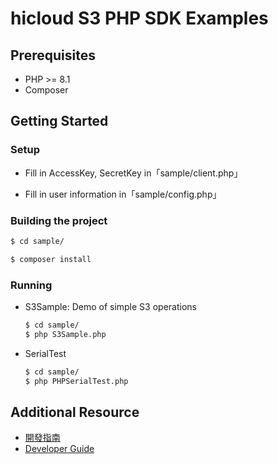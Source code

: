 # hicloud S3 PHP SDK Examples

## Prerequisites
- PHP >= 8.1
- Composer

## Getting Started

### Setup

* Fill in AccessKey, SecretKey in「sample/client.php」

* Fill in user information in「sample/config.php」


### Building the project

```sh
$ cd sample/

$ composer install
```

### Running
- S3Sample: Demo of simple S3 operations

    ```sh
    $ cd sample/
    $ php S3Sample.php
    ```

- SerialTest

    ```sh
    $ cd sample/
    $ php PHPSerialTest.php
    ```

## Additional Resource
* [開發指南](documentation/hicloudS3-php-sdk-開發指南.pdf)
* [Developer Guide](documentation/hicloudS3-php-sdk-DeveloperGuide.pdf)
